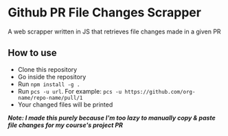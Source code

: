 # Github PR File Changes Scrapper
A web scrapper written in JS that retrieves file changes made in a given PR

## How to use
- Clone this repository
- Go inside the repository
- Run `npm install -g .`
- Run `pcs -u url`. For example: `pcs -u https://github.com/org-name/repo-name/pull/1`
- Your changed files will be printed

***Note: I made this purely because I'm too lazy to manually copy & paste file changes for my course's project PR***

